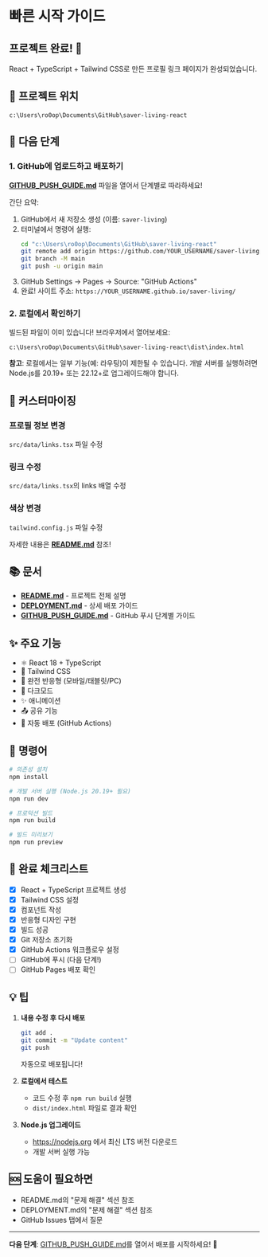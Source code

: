 # 빠른 시작 가이드

## 프로젝트 완료! 🎉

React + TypeScript + Tailwind CSS로 만든 프로필 링크 페이지가 완성되었습니다.

## 📁 프로젝트 위치

```
c:\Users\ro0op\Documents\GitHub\saver-living-react
```

## 🚀 다음 단계

### 1. GitHub에 업로드하고 배포하기

**[GITHUB_PUSH_GUIDE.md](GITHUB_PUSH_GUIDE.md)** 파일을 열어서 단계별로 따라하세요!

간단 요약:
1. GitHub에서 새 저장소 생성 (이름: `saver-living`)
2. 터미널에서 명령어 실행:
   ```bash
   cd "c:\Users\ro0op\Documents\GitHub\saver-living-react"
   git remote add origin https://github.com/YOUR_USERNAME/saver-living.git
   git branch -M main
   git push -u origin main
   ```
3. GitHub Settings → Pages → Source: "GitHub Actions"
4. 완료! 사이트 주소: `https://YOUR_USERNAME.github.io/saver-living/`

### 2. 로컬에서 확인하기

빌드된 파일이 이미 있습니다! 브라우저에서 열어보세요:
```
c:\Users\ro0op\Documents\GitHub\saver-living-react\dist\index.html
```

**참고**: 로컬에서는 일부 기능(예: 라우팅)이 제한될 수 있습니다.
개발 서버를 실행하려면 Node.js를 20.19+ 또는 22.12+로 업그레이드해야 합니다.

## 📝 커스터마이징

### 프로필 정보 변경
`src/data/links.tsx` 파일 수정

### 링크 수정
`src/data/links.tsx`의 links 배열 수정

### 색상 변경
`tailwind.config.js` 파일 수정

자세한 내용은 **[README.md](README.md)** 참조!

## 📚 문서

- **[README.md](README.md)** - 프로젝트 전체 설명
- **[DEPLOYMENT.md](DEPLOYMENT.md)** - 상세 배포 가이드
- **[GITHUB_PUSH_GUIDE.md](GITHUB_PUSH_GUIDE.md)** - GitHub 푸시 단계별 가이드

## ✨ 주요 기능

- ⚛️ React 18 + TypeScript
- 🎨 Tailwind CSS
- 📱 완전 반응형 (모바일/태블릿/PC)
- 🌙 다크모드
- ✨ 애니메이션
- 📤 공유 기능
- 🚀 자동 배포 (GitHub Actions)

## 🔧 명령어

```bash
# 의존성 설치
npm install

# 개발 서버 실행 (Node.js 20.19+ 필요)
npm run dev

# 프로덕션 빌드
npm run build

# 빌드 미리보기
npm run preview
```

## 🎯 완료 체크리스트

- [x] React + TypeScript 프로젝트 생성
- [x] Tailwind CSS 설정
- [x] 컴포넌트 작성
- [x] 반응형 디자인 구현
- [x] 빌드 성공
- [x] Git 저장소 초기화
- [x] GitHub Actions 워크플로우 설정
- [ ] GitHub에 푸시 (다음 단계!)
- [ ] GitHub Pages 배포 확인

## 💡 팁

1. **내용 수정 후 다시 배포**
   ```bash
   git add .
   git commit -m "Update content"
   git push
   ```
   자동으로 배포됩니다!

2. **로컬에서 테스트**
   - 코드 수정 후 `npm run build` 실행
   - `dist/index.html` 파일로 결과 확인

3. **Node.js 업그레이드**
   - https://nodejs.org 에서 최신 LTS 버전 다운로드
   - 개발 서버 실행 가능

## 🆘 도움이 필요하면

- README.md의 "문제 해결" 섹션 참조
- DEPLOYMENT.md의 "문제 해결" 섹션 참조
- GitHub Issues 탭에서 질문

---

**다음 단계**: [GITHUB_PUSH_GUIDE.md](GITHUB_PUSH_GUIDE.md)를 열어서 배포를 시작하세요! 🚀
